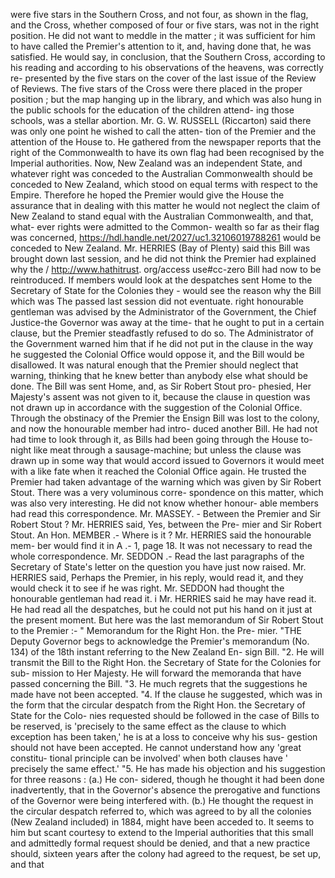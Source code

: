 were five stars in the Southern Cross, and not four, as shown in the flag, and the Cross, whether composed of four or five stars, was not in the right position. He did not want to meddle in the matter ; it was sufficient for him to have called the Premier's attention to it, and, having done that, he was satisfied. He would say, in conclusion, that the Southern Cross, according to his reading and according to his observations of the heavens, was correctly re- presented by the five stars on the cover of the last issue of the Review of Reviews. The five stars of the Cross were there placed in the proper position ; but the map hanging up in the library, and which was also hung in the public schools for the education of the children attend- ing those schools, was a stellar abortion. Mr. G. W. RUSSELL (Riccarton) said there was only one point he wished to call the atten- tion of the Premier and the attention of the House to. He gathered from the newspaper reports that the right of the Commonwealth to have its own flag had been recognised by the Imperial authorities. Now, New Zealand was an independent State, and whatever right was conceded to the Australian Commonwealth should be conceded to New Zealand, which stood on equal terms with respect to the Empire. Therefore he hoped the Premier would give the House the assurance that in dealing with this matter he would not neglect the claim of New Zealand to stand equal with the Australian Commonwealth, and that, what- ever rights were admitted to the Common- wealth so far as their flag was concerned, https://hdl.handle.net/2027/uc1.32106019788261 would be conceded to New Zealand. Mr. HERRIES (Bay of Plenty) said this Bill was brought down last session, and he did not think the Premier had explained why the / http://www.hathitrust. org/access use#cc-zero Bill had now to be reintroduced. If members would look at the despatches sent Home to the Secretary of State for the Colonies they \- would see the reason why the Bill which was The passed last session did not eventuate. right honourable gentleman was advised by the Administrator of the Government, the Chief Justice-the Governor was away at the time- that he ought to put in a certain clause, but the Premier steadfastly refused to do so. The Administrator of the Government warned him that if he did not put in the clause in the way he suggested the Colonial Office would oppose it, and the Bill would be disallowed. It was natural enough that the Premier should neglect that warning, thinking that he knew better than anybody else what should be done. The Bill was sent Home, and, as Sir Robert Stout pro- phesied, Her Majesty's assent was not given to it, because the clause in question was not drawn up in accordance with the suggestion of the Colonial Office. Through the obstinacy of the Premier the Ensign Bill was lost to the colony, and now the honourable member had intro- duced another Bill. He had not had time to look through it, as Bills had been going through the House to-night like meat through a sausage-machine; but unless the clause was drawn up in some way that would accord issued to Governors it would meet with a like fate when it reached the Colonial Office again. He trusted the Premier had taken advantage of the warning which was given by Sir Robert Stout. There was a very voluminous corre- spondence on this matter, which was also very interesting. He did not know whether honour- able members had read this correspondence. Mr. MASSEY. - Between the Premier and Sir Robert Stout ? Mr. HERRIES said, Yes, between the Pre- mier and Sir Robert Stout. An Hon. MEMBER .- Where is it ? Mr. HERRIES said the honourable mem- ber would find it in A .- 1, page 18. It was not necessary to read the whole correspondence. Mr. SEDDON .- Read the last paragraphs of the Secretary of State's letter on the question you have just now raised. Mr. HERRIES said, Perhaps the Premier, in his reply, would read it, and they would check it to see if he was right. Mr. SEDDON had thought the honourable gentleman had read it. i Mr. HERRIES said he may have read it. He had read all the despatches, but he could not put his hand on it just at the present moment. But here was the last memorandum of Sir Robert Stout to the Premier :- " Memorandum for the Right Hon. the Pre- mier. "THE Deputy Governor begs to acknowledge the Premier's memorandum (No. 134) of the 18th instant referring to the New Zealand En- sign Bill. "2. He will transmit the Bill to the Right Hon. the Secretary of State for the Colonies for sub- mission to Her Majesty. He will forward the memoranda that have passed concerning the Bill. "3. He much regrets that the suggestions he made have not been accepted. "4. If the clause he suggested, which was in the form that the circular despatch from the Right Hon. the Secretary of State for the Colo- nies requested should be followed in the case of Bills to be reserved, is 'precisely to the same effect as the clause to which exception has been taken,' he is at a loss to conceive why his sus- gestion should not have been accepted. He cannot understand how any 'great constitu- tional principle can be involved' when both clauses have ' precisely the same effect.' "5. He has made his objection and his suggestion for three reasons : (a.) He con- sidered, though he thought it had been done inadvertently, that in the Governor's absence the prerogative and functions of the Governor were being interfered with. (b.) He thought the request in the circular despatch referred to, which was agreed to by all the colonies (New Zealand included) in 1884, might have been acceded to. It seems to him but scant courtesy to extend to the Imperial authorities that this small and admittedly formal request should be denied, and that a new practice should, sixteen years after the colony had agreed to the request, be set up, and that 